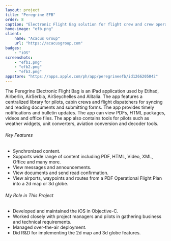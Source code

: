 ```yaml
---
layout: project
title: "Peregrine EFB"
order: 8
caption: "Electronic Flight Bag solution for flight crew and crew operations management"
home-image: "efb.png"
client:
    name: "Acacus Group"
    url: "https://acacusgroup.com"
badges:
    - "iOS"
screenshots:
    - "efb1.png"
    - "efb2.png"
    - "efb3.png"
appstore: "https://apps.apple.com/ph/app/peregrineefb/id1266205042"
---
```


The Peregrine Electronic Flight Bag is an iPad application used by Etihad, Airberlin, AirSerbia, AirSeychelles and Alitalia. The app features a centralized library for pilots, cabin crews and flight dispatchers for syncing and reading documents and submitting forms. The app provides timely notifications and bulletin updates. The app can view PDFs, HTML packages, videos and office files. The app also contains tools for pilots such as weather widgets, unit converters, aviation conversion and decoder tools.

###### Key Features
- Synchronized content.
- Supports wide range of content including PDF, HTML, Video, XML, Office and many more.
- View messages and announcements.
- View documents and send read confirmation.
- View airports, waypoints and routes from a PDF Operational Flight Plan into a 2d map or 3d globe.

###### My Role in This Project
- Developed and maintained the iOS in Objective-C.
- Worked closely with project managers and pilots in gathering business and technical requirements.
- Managed over-the-air deployment.
- Did R&D for implementing the 2d map and 3d globe features.
